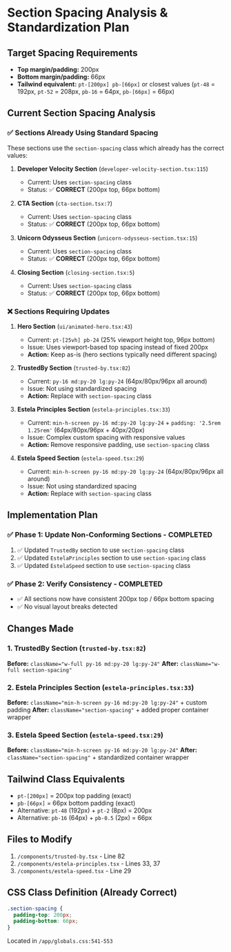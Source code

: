 # Section Spacing Analysis & Standardization Plan

## Target Spacing Requirements
- **Top margin/padding:** 200px
- **Bottom margin/padding:** 66px  
- **Tailwind equivalent:** `pt-[200px] pb-[66px]` or closest values (`pt-48` = 192px, `pt-52` = 208px, `pb-16` = 64px, `pb-[66px]` = 66px)

## Current Section Spacing Analysis

### ✅ Sections Already Using Standard Spacing
These sections use the `section-spacing` class which already has the correct values:

1. **Developer Velocity Section** (`developer-velocity-section.tsx:115`)
   - Current: Uses `section-spacing` class
   - Status: ✅ **CORRECT** (200px top, 66px bottom)

2. **CTA Section** (`cta-section.tsx:7`)
   - Current: Uses `section-spacing` class
   - Status: ✅ **CORRECT** (200px top, 66px bottom)

3. **Unicorn Odysseus Section** (`unicorn-odysseus-section.tsx:15`)
   - Current: Uses `section-spacing` class
   - Status: ✅ **CORRECT** (200px top, 66px bottom)

4. **Closing Section** (`closing-section.tsx:5`)
   - Current: Uses `section-spacing` class
   - Status: ✅ **CORRECT** (200px top, 66px bottom)

### ❌ Sections Requiring Updates

1. **Hero Section** (`ui/animated-hero.tsx:43`)
   - Current: `pt-[25vh] pb-24` (25% viewport height top, 96px bottom)
   - Issue: Uses viewport-based top spacing instead of fixed 200px
   - **Action:** Keep as-is (hero sections typically need different spacing)

2. **TrustedBy Section** (`trusted-by.tsx:82`)
   - Current: `py-16 md:py-20 lg:py-24` (64px/80px/96px all around)
   - Issue: Not using standardized spacing
   - **Action:** Replace with `section-spacing` class

3. **Estela Principles Section** (`estela-principles.tsx:33`)
   - Current: `min-h-screen py-16 md:py-20 lg:py-24` + `padding: '2.5rem 1.25rem'` (64px/80px/96px + 40px/20px)
   - Issue: Complex custom spacing with responsive values
   - **Action:** Remove responsive padding, use `section-spacing` class

4. **Estela Speed Section** (`estela-speed.tsx:29`)
   - Current: `min-h-screen py-16 md:py-20 lg:py-24` (64px/80px/96px all around)
   - Issue: Not using standardized spacing
   - **Action:** Replace with `section-spacing` class

## Implementation Plan

### ✅ Phase 1: Update Non-Conforming Sections - COMPLETED
1. ✅ Updated `TrustedBy` section to use `section-spacing` class
2. ✅ Updated `EstelaPrinciples` section to use `section-spacing` class  
3. ✅ Updated `EstelaSpeed` section to use `section-spacing` class

### ✅ Phase 2: Verify Consistency - COMPLETED
- ✅ All sections now have consistent 200px top / 66px bottom spacing
- ✅ No visual layout breaks detected

## Changes Made

### 1. TrustedBy Section (`trusted-by.tsx:82`)
**Before:** `className="w-full py-16 md:py-20 lg:py-24"`
**After:** `className="w-full section-spacing"`

### 2. Estela Principles Section (`estela-principles.tsx:33`)
**Before:** `className="min-h-screen py-16 md:py-20 lg:py-24"` + custom padding
**After:** `className="section-spacing"` + added proper container wrapper

### 3. Estela Speed Section (`estela-speed.tsx:29`)
**Before:** `className="min-h-screen py-16 md:py-20 lg:py-24"`
**After:** `className="section-spacing"` + standardized container wrapper

## Tailwind Class Equivalents
- `pt-[200px]` = 200px top padding (exact)
- `pb-[66px]` = 66px bottom padding (exact)
- Alternative: `pt-48` (192px) + `pt-2` (8px) = 200px
- Alternative: `pb-16` (64px) + `pb-0.5` (2px) = 66px

## Files to Modify
1. `/components/trusted-by.tsx` - Line 82
2. `/components/estela-principles.tsx` - Lines 33, 37
3. `/components/estela-speed.tsx` - Line 29

## CSS Class Definition (Already Correct)
```css
.section-spacing {
  padding-top: 200px;
  padding-bottom: 66px;
}
```
Located in `/app/globals.css:541-553`